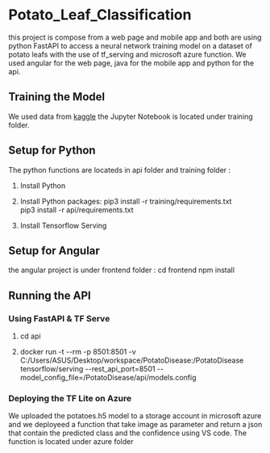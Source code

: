 # Potato_Leaf_Classification
this project is compose from a web page and mobile app and both are using python FastAPI to access a neural network training model on a dataset of potato leafs with the use of tf_serving and microsoft azure function.
We used angular for the web page, java for the mobile app and python for the api.

## Training the Model
We used data from [kaggle](https://www.kaggle.com/datasets/arjuntejaswi/plant-village)
the Jupyter Notebook is located under training folder.

## Setup for Python
The python functions are locateds in api folder and training folder :
1) Install Python

2) Install Python packages:
  pip3 install -r training/requirements.txt    
  pip3 install -r api/requirements.txt
3) Install Tensorflow Serving

## Setup for Angular
the angular project is under frontend folder :
cd frontend
npm install

## Running the API
### Using FastAPI & TF Serve
1) cd api
   
2) docker run -t --rm -p 8501:8501 -v C:/Users/ASUS/Desktop/workspace/PotatoDisease:/PotatoDisease tensorflow/serving --rest_api_port=8501 --model_config_file=/PotatoDisease/api/models.config

### Deploying the TF Lite on Azure
We uploaded the potatoes.h5 model to a storage account in microsoft azure and we deployeed a function that take image as parameter and return a json that contain the predicted class and the confidence using VS code.
The function is located under azure folder
